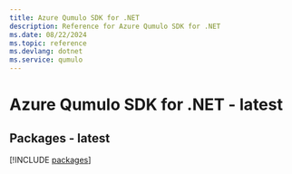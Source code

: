 ```yaml
---
title: Azure Qumulo SDK for .NET
description: Reference for Azure Qumulo SDK for .NET
ms.date: 08/22/2024
ms.topic: reference
ms.devlang: dotnet
ms.service: qumulo
---
```

# Azure Qumulo SDK for .NET - latest
## Packages - latest
[!INCLUDE [packages](qumulo-index.md)]